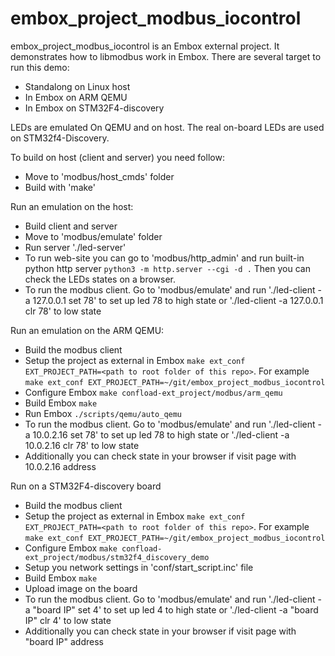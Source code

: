 # embox_project_modbus_iocontrol

embox_project_modbus_iocontrol is an Embox external project. It demonstrates how to libmodbus work in Embox. There are several target to run this demo:
* Standalong on Linux host
* In Embox on ARM QEMU
* In Embox on STM32F4-discovery

LEDs are emulated On QEMU and on host. The real on-board LEDs are used on STM32f4-Discovery.

To build on host (client and server) you need follow:
* Move to 'modbus/host_cmds' folder
* Build with 'make'

Run an emulation on the host:
* Build client and server
* Move to 'modbus/emulate' folder
* Run server './led-server'
* To run web-site you can go to 'modbus/http_admin' and run built-in python http server `python3 -m http.server --cgi -d .` Then you can check the LEDs states on a browser.
* To run the modbus client. Go to 'modbus/emulate' and run './led-client -a 127.0.0.1 set 78' to set up led 78 to high state or './led-client -a 127.0.0.1 clr 78' to low state

Run an emulation on the ARM QEMU:
* Build the modbus client
* Setup the project as external in Embox `make ext_conf EXT_PROJECT_PATH=<path to root folder of this repo>`. For example `make ext_conf EXT_PROJECT_PATH=~/git/embox_project_modbus_iocontrol`
* Configure Embox `make confload-ext_project/modbus/arm_qemu`
* Build Embox `make`
* Run Embox `./scripts/qemu/auto_qemu`
* To run the modbus client. Go to 'modbus/emulate' and run './led-client -a 10.0.2.16 set 78' to set up led 78 to high state or './led-client -a 10.0.2.16 clr 78' to low state
* Additionally you can check state in your browser if visit page with 10.0.2.16 address

Run on a STM32F4-discovery board
* Build the modbus client
* Setup the project as external in Embox `make ext_conf EXT_PROJECT_PATH=<path to root folder of this repo>`. For example `make ext_conf EXT_PROJECT_PATH=~/git/embox_project_modbus_iocontrol`
* Configure Embox `make confload-ext_project/modbus/stm32f4_discovery_demo`
* Setup you network settings in 'conf/start_script.inc' file
* Build Embox `make`
* Upload image on the board
* To run the modbus client. Go to 'modbus/emulate' and run './led-client -a "board IP" set 4' to set up led 4 to high state or './led-client -a "board IP" clr 4' to low state
* Additionally you can check state in your browser if visit page with "board IP" address
